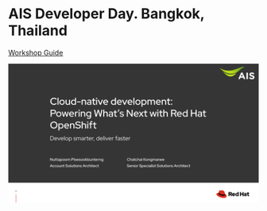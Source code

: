 # AIS Developer Day. Bangkok, Thailand

[Workshop Guide](https://audomsak.gitbook.io/ktcs-account-day-2023/)

![cover](ais_cover.png)
